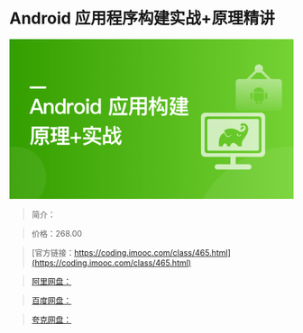 # Android 应用程序构建实战+原理精讲

![img](../../assets/5fe4627f09493ccd05400304.png)

> 简介：

> 价格：268.00

> [官方链接：https://coding.imooc.com/class/465.html](https://coding.imooc.com/class/465.html)

> [阿里网盘：]()

> [百度网盘：]()

> [夸克网盘：]()
